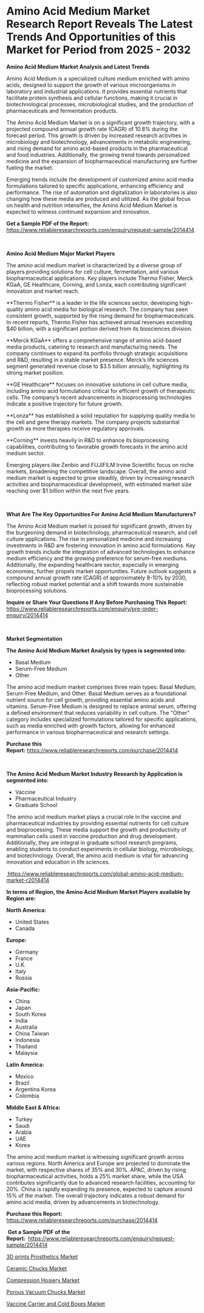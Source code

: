 <p><h1>Amino Acid Medium Market Research Report Reveals The Latest Trends And Opportunities of this Market for Period from 2025 - 2032</h1></p><p><strong>Amino Acid Medium Market Analysis and Latest Trends</strong></p>
<p><p>Amino Acid Medium is a specialized culture medium enriched with amino acids, designed to support the growth of various microorganisms in laboratory and industrial applications. It provides essential nutrients that facilitate protein synthesis and cellular functions, making it crucial in biotechnological processes, microbiological studies, and the production of pharmaceuticals and fermentation products.</p><p>The Amino Acid Medium Market is on a significant growth trajectory, with a projected compound annual growth rate (CAGR) of 10.8% during the forecast period. This growth is driven by increased research activities in microbiology and biotechnology, advancements in metabolic engineering, and rising demand for amino acid-based products in the pharmaceutical and food industries. Additionally, the growing trend towards personalized medicine and the expansion of biopharmaceutical manufacturing are further fueling the market.</p><p>Emerging trends include the development of customized amino acid media formulations tailored to specific applications, enhancing efficiency and performance. The rise of automation and digitalization in laboratories is also changing how these media are produced and utilized. As the global focus on health and nutrition intensifies, the Amino Acid Medium Market is expected to witness continued expansion and innovation.</p></p>
<p><strong>Get a Sample PDF of the Report:&nbsp;</strong> <a href="https://www.reliableresearchreports.com/enquiry/request-sample/2014414?utm_campaign=13&utm_medium=2&utm_source=Github&utm_content=ia&utm_term=17012025&utm_id=amino-acid-medium">https://www.reliableresearchreports.com/enquiry/request-sample/2014414</a></p>
<p>&nbsp;</p>
<p><strong>Amino Acid Medium Major Market Players</strong></p>
<p><p>The amino acid medium market is characterized by a diverse group of players providing solutions for cell culture, fermentation, and various biopharmaceutical applications. Key players include Thermo Fisher, Merck KGaA, GE Healthcare, Corning, and Lonza, each contributing significant innovation and market reach.</p><p>**Thermo Fisher** is a leader in the life sciences sector, developing high-quality amino acid media for biological research. The company has seen consistent growth, supported by the rising demand for biopharmaceuticals. In recent reports, Thermo Fisher has achieved annual revenues exceeding $40 billion, with a significant portion derived from its biosciences division.</p><p>**Merck KGaA** offers a comprehensive range of amino acid-based media products, catering to research and manufacturing needs. The company continues to expand its portfolio through strategic acquisitions and R&D, resulting in a stable market presence. Merck’s life sciences segment generated revenue close to $3.5 billion annually, highlighting its strong market position.</p><p>**GE Healthcare** focuses on innovative solutions in cell culture media, including amino acid formulations critical for efficient growth of therapeutic cells. The company’s recent advancements in bioprocessing technologies indicate a positive trajectory for future growth.</p><p>**Lonza** has established a solid reputation for supplying quality media to the cell and gene therapy markets. The company projects substantial growth as more therapies receive regulatory approvals.</p><p>**Corning** invests heavily in R&D to enhance its bioprocessing capabilities, contributing to favorable growth forecasts in the amino acid medium sector.</p><p>Emerging players like Zenbio and FUJIFILM Irvine Scientific focus on niche markets, broadening the competitive landscape. Overall, the amino acid medium market is expected to grow steadily, driven by increasing research activities and biopharmaceutical development, with estimated market size reaching over $1 billion within the next five years.</p></p>
<p>&nbsp;</p>
<p><strong>What Are The Key Opportunities For Amino Acid Medium Manufacturers?</strong></p>
<p><p>The Amino Acid Medium market is poised for significant growth, driven by the burgeoning demand in biotechnology, pharmaceutical research, and cell culture applications. The rise in personalized medicine and increasing investments in R&D are fostering innovation in amino acid formulations. Key growth trends include the integration of advanced technologies to enhance medium efficiency and the growing preference for serum-free mediums. Additionally, the expanding healthcare sector, especially in emerging economies, further propels market opportunities. Future outlook suggests a compound annual growth rate (CAGR) of approximately 8-10% by 2030, reflecting robust market potential and a shift towards more sustainable bioprocessing solutions.</p></p>
<p><strong>Inquire or Share Your Questions If Any Before Purchasing This Report:</strong> <a href="https://www.reliableresearchreports.com/enquiry/pre-order-enquiry/2014414?utm_campaign=13&utm_medium=2&utm_source=Github&utm_content=ia&utm_term=17012025&utm_id=amino-acid-medium">https://www.reliableresearchreports.com/enquiry/pre-order-enquiry/2014414</a></p>
<p>&nbsp;</p>
<p><strong>Market Segmentation</strong></p>
<p><strong>The Amino Acid Medium Market Analysis by types is segmented into:</strong></p>
<p><ul><li>Basal Medium</li><li>Serum-Free Medium</li><li>Other</li></ul></p>
<p><p>The amino acid medium market comprises three main types: Basal Medium, Serum-Free Medium, and Other. Basal Medium serves as a foundational nutrient source for cell growth, providing essential amino acids and vitamins. Serum-Free Medium is designed to replace animal serum, offering a defined environment that reduces variability in cell culture. The "Other" category includes specialized formulations tailored for specific applications, such as media enriched with growth factors, allowing for enhanced performance in various biopharmaceutical and research settings.</p></p>
<p><strong>Purchase this Report:&nbsp;</strong><a href="https://www.reliableresearchreports.com/purchase/2014414?utm_campaign=13&utm_medium=2&utm_source=Github&utm_content=ia&utm_term=17012025&utm_id=amino-acid-medium">https://www.reliableresearchreports.com/purchase/2014414</a></p>
<p>&nbsp;</p>
<p><strong>The Amino Acid Medium Market Industry Research by Application is segmented into:</strong></p>
<p><ul><li>Vaccine</li><li>Pharmaceutical Industry</li><li>Graduate School</li></ul></p>
<p><p>The amino acid medium market plays a crucial role in the vaccine and pharmaceutical industries by providing essential nutrients for cell culture and bioprocessing. These media support the growth and productivity of mammalian cells used in vaccine production and drug development. Additionally, they are integral in graduate school research programs, enabling students to conduct experiments in cellular biology, microbiology, and biotechnology. Overall, the amino acid medium is vital for advancing innovation and education in life sciences.</p></p>
<p><a href="https://www.reliableresearchreports.com/global-amino-acid-medium-market-r2014414?utm_campaign=13&utm_medium=2&utm_source=Github&utm_content=ia&utm_term=17012025&utm_id=amino-acid-medium">&nbsp;https://www.reliableresearchreports.com/global-amino-acid-medium-market-r2014414</a></p>
<p><strong>In terms of Region, the Amino Acid Medium Market Players available by Region are:</strong></p>
<p>
    <p> <strong> North America: </strong>
        <ul>
            <li>United States</li>
            <li>Canada</li>
        </ul>
        </p> 
    <p> <strong> Europe: </strong>
        <ul>
            <li>Germany</li>
            <li>France</li>
            <li>U.K.</li>
            <li>Italy</li>
            <li>Russia</li>
        </ul>
        </p> 
    <p> <strong> Asia-Pacific: </strong>
        <ul>
            <li>China</li>
            <li>Japan</li>
            <li>South Korea</li>
            <li>India</li>
            <li>Australia</li>
            <li>China Taiwan</li>
            <li>Indonesia</li>
            <li>Thailand</li>
            <li>Malaysia</li>
        </ul>
        </p> 
    <p> <strong> Latin America: </strong>
        <ul>
            <li>Mexico</li>
            <li>Brazil</li>
            <li>Argentina Korea</li>
            <li>Colombia</li>
        </ul>
        </p> 
    <p> <strong> Middle East & Africa: </strong>
        <ul>
            <li>Turkey</li>
            <li>Saudi</li>
            <li>Arabia</li>
            <li>UAE</li>
            <li>Korea</li>
        </ul>
    </p>
    </p>
<p><p>The amino acid medium market is witnessing significant growth across various regions. North America and Europe are projected to dominate the market, with respective shares of 35% and 30%. APAC, driven by rising biopharmaceutical activities, holds a 25% market share, while the USA contributes significantly due to advanced research facilities, accounting for 20%. China is rapidly expanding its presence, expected to capture around 15% of the market. The overall trajectory indicates a robust demand for amino acid media, driven by advancements in biotechnology.</p></p>
<p><strong>Purchase this Report: </strong><a href="https://www.reliableresearchreports.com/purchase/2014414?utm_campaign=13&utm_medium=2&utm_source=Github&utm_content=ia&utm_term=17012025&utm_id=amino-acid-medium">https://www.reliableresearchreports.com/purchase/2014414</a></p>
<p>&nbsp;<strong>Get a Sample PDF of the Report:&nbsp;&nbsp;</strong><a href="https://www.reliableresearchreports.com/enquiry/request-sample/2014414?utm_campaign=13&utm_medium=2&utm_source=Github&utm_content=ia&utm_term=17012025&utm_id=amino-acid-medium">https://www.reliableresearchreports.com/enquiry/request-sample/2014414</a></p>
<p><strong></strong></p>
<p><p><a href="https://github.com/GenaGaines34/Market-Research-Report-List-1/blob/main/3d-prints-prosthetics-market.md?utm_campaign=13&utm_medium=2&utm_source=Github&utm_content=ia&utm_term=17012025&utm_id=amino-acid-medium">3D prints Prosthetics Market</a></p><p><a href="https://github.com/princessbartram3/Market-Research-Report-List-1/blob/main/ceramic-chucks-market.md?utm_campaign=13&utm_medium=2&utm_source=Github&utm_content=ia&utm_term=17012025&utm_id=amino-acid-medium">Ceramic Chucks Market</a></p><p><a href="https://github.com/seanmcma708/Market-Research-Report-List-1/blob/main/compression-hosiery-market.md?utm_campaign=13&utm_medium=2&utm_source=Github&utm_content=ia&utm_term=17012025&utm_id=amino-acid-medium">Compression Hosiery Market</a></p><p><a href="https://github.com/edacruz6/Market-Research-Report-List-1/blob/main/porous-vacuum-chucks-market.md?utm_campaign=13&utm_medium=2&utm_source=Github&utm_content=ia&utm_term=17012025&utm_id=amino-acid-medium">Porous Vacuum Chucks Market</a></p><p><a href="https://github.com/yankimber90yankim/Market-Research-Report-List-1/blob/main/vaccine-carrier-and-cold-boxes-market.md?utm_campaign=13&utm_medium=2&utm_source=Github&utm_content=ia&utm_term=17012025&utm_id=amino-acid-medium">Vaccine Carrier and Cold Boxes Market</a></p></p>